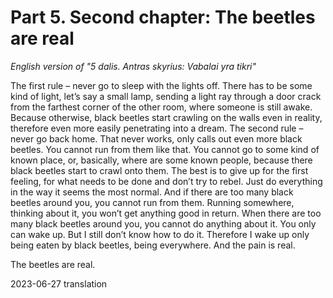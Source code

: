 # Part 5. Second chapter: The beetles are real

_English version of "5 dalis. Antras skyrius: Vabalai yra tikri"_

The first rule – never go to sleep with the lights off. There has to be some kind of light, let’s say a small
lamp, sending a light ray through a door crack from the farthest corner of the other room, where someone
is still awake. Because otherwise, black beetles start crawling on the walls even in reality, therefore even
more easily penetrating into a dream.
The second rule – never go back home. That never works, only calls out even more black beetles. You
cannot run from them like that. You cannot go to some kind of known place, or, basically, where are some
known people, because there black beetles start to crawl onto them. The best is to give up for the first
feeling, for what needs to be done and don’t try to rebel. Just do everything in the way it seems the most
normal. And if there are too many black beetles around you, you cannot run from them. Running
somewhere, thinking about it, you won’t get anything good in return. When there are too many black beetles
around you, you cannot do anything about it. You only can wake up. But I still don’t know how to do it.
Therefore I wake up only being eaten by black beetles, being everywhere. And the pain is real.

The beetles are real.

2023-06-27 translation
